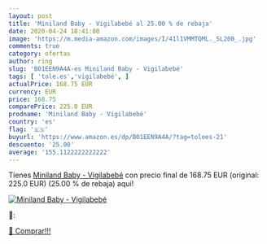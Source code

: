 ```yaml
---
layout: post
title: 'Miniland Baby - Vigilabebé al 25.00 % de rebaja'
date: 2020-04-24 18:41:08
image: 'https://m.media-amazon.com/images/I/41l1VMMTQML._SL200_.jpg'
comments: true
category: ofertas
author: ring
slug: 'B01EEN9A4A-es Miniland Baby - Vigilabebé'
tags: [ 'tole.es','vigilabebé', ]
actualPrice: 168.75 EUR
currency: EUR
price: 168.75
comparePrice: 225.0 EUR
prodname: 'Miniland Baby - Vigilabebé'
country: 'es'
flag: '🇪🇸'
buyurl: 'https://www.amazon.es/dp/B01EEN9A4A/?tag=tolees-21'
descuento: '25.00'
average: '155.1122222222222'
---
```


Tienes [Miniland Baby - Vigilabebé](https://www.amazon.es/dp/B01EEN9A4A/?tag=tolees-21) con precio final de  168.75 EUR (original: 225.0 EUR) (25.00 %  de rebaja) aqui!

[![Miniland Baby - Vigilabebé](https://m.media-amazon.com/images/I/41l1VMMTQML._SL200_.jpg)](https://www.amazon.es/dp/B01EEN9A4A/?tag=tolees-21)

🔎:


[🛒 Comprar!!!](https://www.amazon.es/dp/B01EEN9A4A/?tag=tolees-21)
